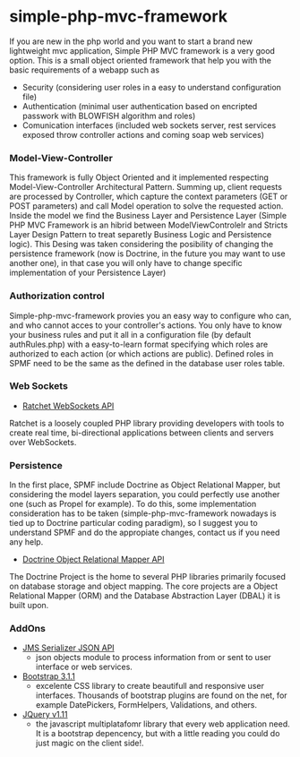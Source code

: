 simple-php-mvc-framework
========================

If you are new in the php world and you want to start a brand new lightweight mvc application, Simple PHP MVC framework is a very good option.
This is a small object oriented framework that help you with the basic requirements of a webapp such as
- Security (considering user roles in a easy to understand configuration file) 
- Authentication (minimal user authentication based on encripted passwork with BLOWFISH algorithm and roles)
- Comunication interfaces (included web sockets server, rest services exposed throw controller actions and coming soap web services)

### Model-View-Controller
This framework is fully Object Oriented and it implemented respecting Model-View-Controller Architectural Pattern.
Summing up, client requests are processed by Controller, which capture the context parameters (GET or POST parameters) and call Model operation to solve the requested action.
Inside the model we find the Business Layer and Persistence Layer (Simple PHP MVC Framework is an hibrid between ModelViewControlelr and Stricts Layer Design Pattern to treat separetly Business Logic and Persistence logic). This Desing was taken considering the posibility of changing the persistence framework (now is Doctrine, in the future you may want to use another one), in that case you will only have to change specific implementation of your Persistence Layer)
### Authorization control
Simple-php-mvc-framework provies you an easy way to configure who can, and who cannot acces to your controller's actions. You only have to know your business rules and put it all in a configuration file (by default authRules.php) with a easy-to-learn format specifying which roles are authorized to each action (or which actions are public). Defined roles in SPMF need to be the same as the defined in the database user roles table. 
### Web Sockets
- [Ratchet WebSockets API](http://socketo.me/)

Ratchet is a loosely coupled PHP library providing developers with tools to create real time, bi-directional applications between clients and servers over WebSockets.

### Persistence
In the first place, SPMF include Doctrine as Object Relational Mapper, but considering the model layers separation, you could perfectly use another one (such as Propel for example). To do this, some implementation consideration has to be taken (simple-php-mvc-framework nowadays is tied up to Doctrine particular coding paradigm), so I suggest you to understand SPMF and do the appropiate changes, contact us if you need any help. 
- [Doctrine Object Relational Mapper API](http://www.doctrine-project.org/)

The Doctrine Project is the home to several PHP libraries primarily focused on database storage and object mapping. The core projects are a Object Relational Mapper (ORM) and the Database Abstraction Layer (DBAL) it is built upon.

### AddOns
- [JMS Serializer JSON API](http://jmsyst.com/bundles/JMSSerializerBundle)
	- json objects module to process information from or sent to user interface or web services.
- [Bootstrap 3.1.1](http://getbootstrap.com/)
	- excelente CSS library to create beautifull and responsive user interfaces. Thousands of bootstrap plugins are found on the net, for example DatePickers, FormHelpers, Validations, and others.
- [JQuery v1.11](http://jquery.com/)
	- the javascript multiplatafomr library that every web application need. It is a bootstrap depencency, but with a little reading you could do just magic on the client side!.

